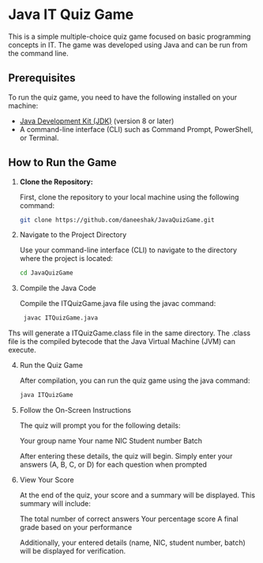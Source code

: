 # Java IT Quiz Game

This is a simple multiple-choice quiz game focused on basic programming concepts in IT. The game was developed using Java and can be run from the command line.

## Prerequisites

To run the quiz game, you need to have the following installed on your machine:

- [Java Development Kit (JDK)](https://www.oracle.com/java/technologies/javase-jdk11-downloads.html) (version 8 or later)
- A command-line interface (CLI) such as Command Prompt, PowerShell, or Terminal.

## How to Run the Game

1. **Clone the Repository:**

   First, clone the repository to your local machine using the following command:

   ```bash
   git clone https://github.com/daneeshak/JavaQuizGame.git


 2. Navigate to the Project Directory

    Use your command-line interface (CLI) to navigate to the directory where the project is located:

    ```bash
    cd JavaQuizGame

3. Compile the Java Code

   Compile the ITQuizGame.java file using the javac command:

      ```bash
       javac ITQuizGame.java

 Ths will generate a ITQuizGame.class file in the same directory. The .class file is the compiled bytecode that the Java Virtual Machine (JVM) can execute.

4. Run the Quiz Game

    After compilation, you can run the quiz game using the java command:

    ```bash
    java ITQuizGame

5. Follow the On-Screen Instructions

    The quiz will prompt you for the following details:

    Your group name
    Your name
    NIC
    Student number
    Batch

    After entering these details, the quiz will begin. Simply enter your answers (A, B, C, or D) for each question when prompted

6. View Your Score

    At the end of the quiz, your score and a summary will be displayed. This summary will include:

    The total number of correct answers
    Your percentage score
    A final grade based on your performance
    
    Additionally, your entered details (name, NIC, student number, batch) will be displayed for verification.

    
